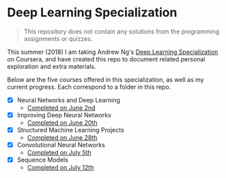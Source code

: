 # Deep Learning Specialization

> This repository does not contain any solutions from the programming assignments or quizzes.

This summer (2018) I am taking Andrew Ng's [Deep Learning Specialization](https://www.deeplearning.ai) on Coursera, and have created this repo to document related personal exploration and extra materials.

Below are the five courses offered in this specialization, as well as my current progress. Each correspond to a folder in this repo.

  - [x] Neural Networks and Deep Learning
      * [Completed on June 2nd](https://www.coursera.org/account/accomplishments/certificate/LXLWYA7BVCU3)
  - [x] Improving Deep Neural Networks
      * [Completed on June 20th](https://www.coursera.org/account/accomplishments/certificate/LXLWYA7BVCU3)
  - [x] Structured Machine Learning Projects
      * [Completed on June 28th](https://www.coursera.org/account/accomplishments/certificate/9GXHPXH3KVWX) 
  - [x] Convolutional Neural Networks
      * [Completed on July 5th](https://www.coursera.org/account/accomplishments/certificate/784LPSFC25AE)
  - [x] Sequence Models
      * [Completed on July 12th](https://www.coursera.org/account/accomplishments/specialization/certificate/WTHHPAQ6ERZE)
